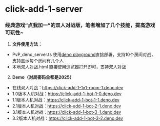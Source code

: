 # click-add-1-server
### 经典游戏“点我加一”的双人对战版，笔者增加了几个技能，提高游戏可玩性~
1. **文件使用方法：**
- PvP_deno_server.ts 使用[deno playground](https://dash.deno.com/account/overview)直接部署，支持10个房间对战，支持显示每个房间有几个人
- 本地双人对战.html 直接使用浏览器打开即可，支持双人对战
2. **Demo（对局密码全都是2025）**
- 在线双人对战：https://click-add-1-1v1-room-1.deno.dev
- 1.0版本人机对战：https://click-add-1-bot-1-0.deno.dev
- 1.1版本人机对战：https://click-add-1-bot-1-1.deno.dev
- 2.1版本人机对战：https://click-add-1-bot-2-1.deno.dev
- 3.1版本人机对战：https://click-add-1-bot-3-1.deno.dev
- 3.2版本人机对战：https://click-add-1-bot-3-2.deno.dev
